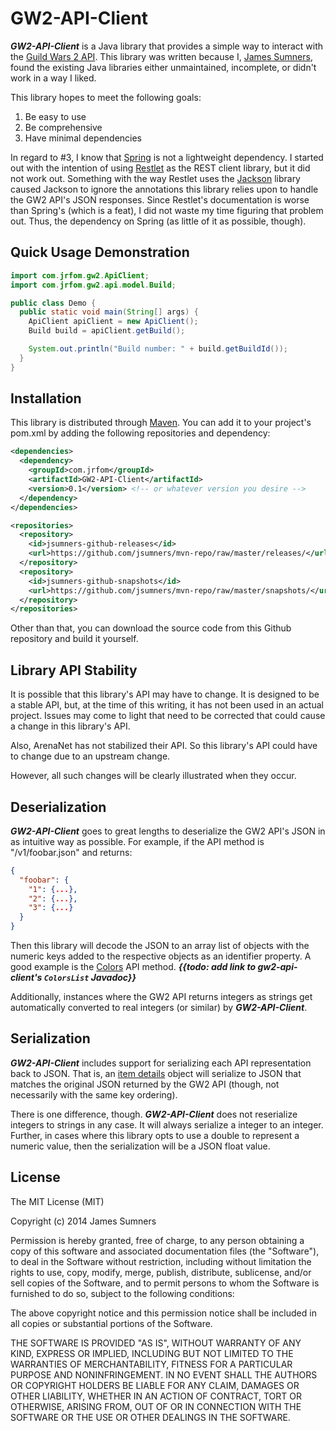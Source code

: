 # GW2-API-Client

***GW2-API-Client*** is a Java library that provides a simple way to interact
with the [Guild Wars 2 API](http://wiki.guildwars2.com/wiki/API:Main). This
library was written because I, [James Sumners](http://jrfom.com/), found the
existing Java libraries either unmaintained, incomplete, or didn't work in a
way I liked.

This library hopes to meet the following goals:

1. Be easy to use
2. Be comprehensive
3. Have minimal dependencies

In regard to #3, I know that [Spring](http://spring.io/) is not a lightweight
dependency. I started out with the intention of using [Restlet](http://restlet.org/)
as the REST client library, but it did not work out. Something with the way
Restlet uses the [Jackson](http://jackson.codehaus.org/Home) library caused
Jackson to ignore the annotations this library relies upon to handle the GW2
API's JSON responses. Since Restlet's documentation is worse than Spring's
(which is a feat), I did not waste my time figuring that problem out. Thus, the
dependency on Spring (as little of it as possible, though).

## Quick Usage Demonstration

```java
import com.jrfom.gw2.ApiClient;
import com.jrfom.gw2.api.model.Build;

public class Demo {
  public static void main(String[] args) {
    ApiClient apiClient = new ApiClient();
    Build build = apiClient.getBuild();

    System.out.println("Build number: " + build.getBuildId());
  }
}
```

## Installation

This library is distributed through [Maven](http://maven.apache.org/). You can
add it to your project's pom.xml by adding the following repositories and
dependency:

```xml
<dependencies>
  <dependency>
    <groupId>com.jrfom</groupId>
    <artifactId>GW2-API-Client</artifactId>
    <version>0.1</version> <!-- or whatever version you desire -->
  </dependency>
</dependencies>

<repositories>
  <repository>
    <id>jsumners-github-releases</id>
    <url>https://github.com/jsumners/mvn-repo/raw/master/releases/</url>
  </repository>
  <repository>
    <id>jsumners-github-snapshots</id>
    <url>https://github.com/jsumners/mvn-repo/raw/master/snapshots/</url>
  </repository>
</repositories>
```

Other than that, you can download the source code from this Github repository
and build it yourself.

## Library API Stability

It is possible that this library's API may have to change. It is designed to be
a stable API, but, at the time of this writing, it has not been used in an actual
project. Issues may come to light that need to be corrected that could cause a
change in this library's API.

Also, ArenaNet has not stabilized their API. So this library's API could have to
change due to an upstream change.

However, all such changes will be clearly illustrated when they occur.

## Deserialization

***GW2-API-Client*** goes to great lengths to deserialize the GW2 API's JSON in
as intuitive way as possible. For example, if the API method is "/v1/foobar.json"
and returns:

```json
{
  "foobar": {
    "1": {...},
    "2": {...},
    "3": {...}
  }
}
```

Then this library will decode the JSON to an array list of objects with the
numeric keys added to the respective objects as an identifier property. A good
example is the [Colors](http://wiki.guildwars2.com/wiki/API:1/colors) API
method. ***{{todo: add link to gw2-api-client's `ColorsList` Javadoc}}***

Additionally, instances where the GW2 API returns integers as strings get
automatically converted to real integers (or similar) by ***GW2-API-Client***.

## Serialization

***GW2-API-Client*** includes support for serializing each API representation
back to JSON. That is, an [item details](http://wiki.guildwars2.com/wiki/API:1/item_details)
object will serialize to JSON that matches the original JSON returned by the GW2
API (though, not necessarily with the same key ordering).

There is one difference, though. ***GW2-API-Client*** does not reserialize
integers to strings in any case. It will always serialize a integer to an integer.
Further, in cases where this library opts to use a double to represent a numeric
value, then the serialization will be a JSON float value.

## License

The MIT License (MIT)

Copyright (c) 2014 James Sumners

Permission is hereby granted, free of charge, to any person obtaining a copy
of this software and associated documentation files (the "Software"), to deal
in the Software without restriction, including without limitation the rights
to use, copy, modify, merge, publish, distribute, sublicense, and/or sell
copies of the Software, and to permit persons to whom the Software is
furnished to do so, subject to the following conditions:

The above copyright notice and this permission notice shall be included in
all copies or substantial portions of the Software.

THE SOFTWARE IS PROVIDED "AS IS", WITHOUT WARRANTY OF ANY KIND, EXPRESS OR
IMPLIED, INCLUDING BUT NOT LIMITED TO THE WARRANTIES OF MERCHANTABILITY,
FITNESS FOR A PARTICULAR PURPOSE AND NONINFRINGEMENT. IN NO EVENT SHALL THE
AUTHORS OR COPYRIGHT HOLDERS BE LIABLE FOR ANY CLAIM, DAMAGES OR OTHER
LIABILITY, WHETHER IN AN ACTION OF CONTRACT, TORT OR OTHERWISE, ARISING FROM,
OUT OF OR IN CONNECTION WITH THE SOFTWARE OR THE USE OR OTHER DEALINGS IN
THE SOFTWARE.